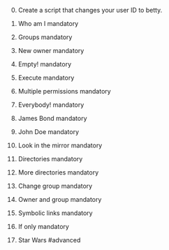 0. Create a script that changes your user ID to betty.

1. Who am I mandatory

2. Groups mandatory

3. New owner mandatory

4. Empty! mandatory

5. Execute mandatory

6. Multiple permissions mandatory

7. Everybody! mandatory

8. James Bond mandatory

9. John Doe mandatory

10. Look in the mirror mandatory

11. Directories mandatory

12. More directories mandatory


13. Change group mandatory

14. Owner and group mandatory

15. Symbolic links mandatory

16. If only mandatory


17. Star Wars #advanced


